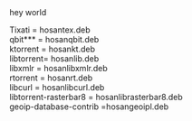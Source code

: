 <html>
hey world

Tixati  = hosantex.deb <br>
qbit*** = hosanqbit.deb <br>
ktorrent =  hosankt.deb <br>
libtorrent= hosanlib.deb <br>
libxmlr = hosanlibxmlr.deb <br>
rtorrent = hosanrt.deb <br>
libcurl = hosanlibcurl.deb <br>
libtorrent-rasterbar8 = hosanlibrasterbar8.deb <br>
geoip-database-contrib =hosangeoipl.deb <br>
<html/>
